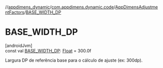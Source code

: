 //[appdimens_dynamic](../../../index.md)/[com.appdimens.dynamic.code](../index.md)/[AppDimensAdjustmentFactors](index.md)/[BASE_WIDTH_DP](-b-a-s-e_-w-i-d-t-h_-d-p.md)

# BASE_WIDTH_DP

[androidJvm]\
const val [BASE_WIDTH_DP](-b-a-s-e_-w-i-d-t-h_-d-p.md): [Float](https://kotlinlang.org/api/core/kotlin-stdlib/kotlin/-float/index.html) = 300.0f

Largura DP de referência base para o cálculo de ajuste (ex: 300dp).